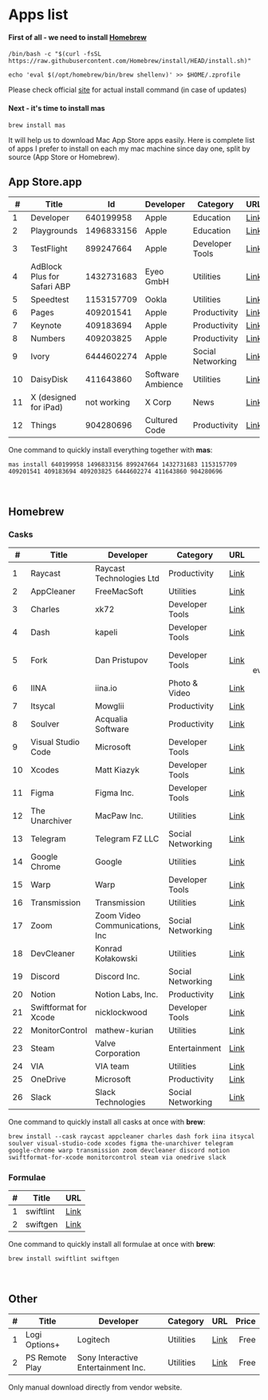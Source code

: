 # Apps list


#### First of all - we need to install [Homebrew](https://brew.sh)

```shell
/bin/bash -c "$(curl -fsSL https://raw.githubusercontent.com/Homebrew/install/HEAD/install.sh)"
```
```
echo 'eval $(/opt/homebrew/bin/brew shellenv)' >> $HOME/.zprofile
```

Please check official [site](https://brew.sh) for actual install command (in case of updates)

#### Next - it's time to install mas
```shell
brew install mas
```
It will help us to download Mac App Store apps easily.
Here is complete list of apps I prefer to install on each my mac machine since day one, split by source (App Store or Homebrew).
</br>

## App Store.app

|# | Title                             | Id          | Developer         | Category          | URL                                                                             |Price           |
|--|-----------------------------------|-------------|-------------------|-------------------|:--------------------------------------------------------------------------------|---------------:|
|1 | Developer                         | 640199958   | Apple             | Education         |[Link](https://apps.apple.com/us/app/apple-developer/id640199958)                |Free            |
|2 | Playgrounds                       | 1496833156  | Apple             | Education         |[Link](https://apps.apple.com/by/app/swift-playgrounds/id1496833156)             |Free            |
|3 | TestFlight                        | 899247664   | Apple             | Developer Tools   |[Link](https://apps.apple.com/by/app/testflight/id899247664)                     |Free            |
|4 | AdBlock Plus for Safari ABP       | 1432731683  | Eyeo GmbH         | Utilities         |[Link](https://apps.apple.com/by/app/adblock-plus-for-safari-abp/id1432731683)   |Free            |
|5 | Speedtest                         | 1153157709  | Ookla             | Utilities         |[Link](https://apps.apple.com/by/app/speedtest-by-ookla/id1153157709?mt=12)      |Free            |
|6 | Pages                             | 409201541   | Apple             | Productivity      |[Link](https://apps.apple.com/by/app/pages/id409201541?mt=12)                    |Free            |
|7 | Keynote                           | 409183694   | Apple             | Productivity      |[Link](https://apps.apple.com/by/app/keynote/id409183694?mt=12)                  |Free            |
|8 | Numbers                           | 409203825   | Apple             | Productivity      |[Link](https://apps.apple.com/by/app/numbers/id409203825?mt=12)                  |Free            |
|9 | Ivory                             | 6444602274  | Apple             | Social Networking |[Link](https://apps.apple.com/by/app/ivory-for-mastodon-by-tapbots/id6444602274) |Free            |
|10| DaisyDisk                         | 411643860   | Software Ambience | Utilities         |[Link](https://daisydiskapp.com/)                                                |$9.99           |
|11| X (designed for iPad)             | not working | X Corp            | News              |[Link](https://apps.apple.com/by/app/x/id333903271)                              |Free            |
|12| Things                            | 904280696   | Cultured Code     | Productivity      |[Link](https://apps.apple.com/by/app/things-3/id904280696)                       |$49.99          |


One command to quickly install everything together with **mas**:
```shell  
mas install 640199958 1496833156 899247664 1432731683 1153157709 409201541 409183694 409203825 6444602274 411643860 904280696
```

</br>  

## Homebrew

### Casks

|#  | Title                 | Developer                     | Category         | URL                                                     | Price                  |
|---|-----------------------|-------------------------------|------------------|---------------------------------------------------------|-----------------------:|
|1  | Raycast               | Raycast Technologies Ltd      | Productivity     | [Link](https://www.raycast.com)                         | Free                   |
|2  | AppCleaner            | FreeMacSoft                   | Utilities        | [Link](https://freemacsoft.net/appcleaner/)             | Free                   |
|3  | Charles               | xk72                          | Developer Tools  | [Link](https://www.charlesproxy.com/)                   | $50                    |
|4  | Dash                  | kapeli                        | Developer Tools  | [Link](https://kapeli.com/dash)                         | $30                    |
|5  | Fork                  | Dan Pristupov                 | Developer Tools  | [Link](https://git-fork.com/)                           | $49.99, free evaluation|
|6  | IINA                  | iina.io                       | Photo & Video    | [Link](https://iina.io)                                 | Free                   |
|7  | Itsycal               | Mowglii                       | Productivity     | [Link](https://www.mowglii.com/itsycal/)                | Free                   |
|8  | Soulver               | Acqualia Software             | Productivity     | [Link](https://www.acqualia.com/soulver/)               | $34.95                 |
|9  | Visual Studio Code    | Microsoft                     | Developer Tools  | [Link](https://code.visualstudio.com/)                  | Free                   |
|10 | Xcodes                | Matt Kiazyk                   | Developer Tools  | [Link](https://www.xcodes.app)                          | Free                   |
|11 | Figma                 | Figma Inc.                    | Developer Tools  | [Link](https://www.figma.com/)                          | Free                   |
|12 | The Unarchiver        | MacPaw Inc.                   | Utilities        | [Link](https://theunarchiver.com)                       | Free                   |
|13 | Telegram              | Telegram FZ LLC               | Social Networking| [Link](https://macos.telegram.org)                      | Free                   |
|14 | Google Chrome         | Google                        | Utilities        | [Link](https://www.google.com/chrome/)                  | Free                   |
|15 | Warp                  | Warp                          | Developer Tools  | [Link](https://www.warp.dev)                            | Free                   |
|16 | Transmission          | Transmission                  | Utilities        | [Link](https://transmissionbt.com)                      | Free                   |
|17 | Zoom                  | Zoom Video Communications, Inc| Social Networking| [Link](https://zoom.us)                                 | Free                   |
|18 | DevCleaner            | Konrad Kołakowski             | Utilities        | [Link](https://github.com/vashpan/xcode-dev-cleaner)    | Free                   |
|19 | Discord               | Discord Inc.                  | Social Networking| [Link](https://discord.com)                             | Free                   |
|20 | Notion                | Notion Labs, Inc.             | Productivity     | [Link](https://www.notion.so)                           | Free                   |
|21 | Swiftformat for Xcode | nicklockwood                  | Developer Tools  | [Link](https://github.com/nicklockwood/SwiftFormat)     | Free                   |
|22 | MonitorControl        | mathew-kurian                 | Utilities        | [Link](https://github.com/MonitorControl/MonitorControl)| Free                   |
|23 | Steam                 | Valve Corporation             | Entertainment    | [Link](https://store.steampowered.com/about/)           | Free                   |
|24 | VIA                   | VIA team                      | Utilities        | [Link](https://www.caniusevia.com)                      | Free                   |
|25 | OneDrive              | Microsoft                     | Productivity     | [Link](https://onedrive.live.com)                       | Free                   | 
|26 | Slack                 | Slack Technologies            | Social Networking| [Link](https://slack.com/)                              | Free                   |

One command to quickly install all casks at once with **brew**:
```shell
brew install --cask raycast appcleaner charles dash fork iina itsycal soulver visual-studio-code xcodes figma the-unarchiver telegram google-chrome warp transmission zoom devcleaner discord notion swiftformat-for-xcode monitorcontrol steam via onedrive slack
```

### Formulae

|#  | Title                | URL                                                     |
|---|----------------------|---------------------------------------------------------|
| 1 | swiftlint            | [Link](https://github.com/realm/SwiftLint)              |
| 2 | swiftgen             | [Link](https://github.com/SwiftGen/SwiftGen)            |

One command to quickly install all formulae at once with **brew**:

```shell
brew install swiftlint swiftgen
```

</br>

## Other

|# | Title          | Developer                          | Category  | URL                                                                   | Price  |
|--|----------------|------------------------------------|-----------|-----------------------------------------------------------------------|-------:|
|1 | Logi Options+  | Logitech                           | Utilities | [Link](https://www.logitech.com/en-us/software/logi-options-plus.html)| Free   |
|2 | PS Remote Play | Sony Interactive Entertainment Inc.| Utilities | [Link](https://remoteplay.dl.playstation.net/remoteplay/lang/en/)     | Free   |

Only manual download directly from vendor website.